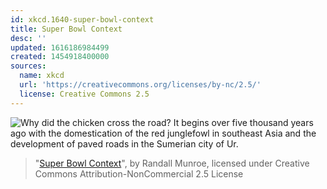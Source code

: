 ```yaml
---
id: xkcd.1640-super-bowl-context
title: Super Bowl Context
desc: ''
updated: 1616186984499
created: 1454918400000
sources:
  name: xkcd
  url: 'https://creativecommons.org/licenses/by-nc/2.5/'
  license: Creative Commons 2.5
---
```

![Why did the chicken cross the road? It begins over five thousand years ago with the domestication of the red junglefowl in southeast Asia and the development of paved roads in the Sumerian city of Ur.](https://imgs.xkcd.com/comics/super_bowl_context.png)
> "[Super Bowl Context](https://xkcd.com/1640/)", by Randall Munroe, licensed under Creative Commons Attribution-NonCommercial 2.5 License
